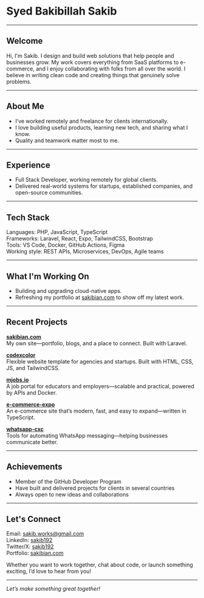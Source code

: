 # Syed Bakibillah Sakib

---

## Welcome

Hi, I'm Sakib. I design and build web solutions that help people and businesses grow. My work covers everything from SaaS platforms to e-commerce, and I enjoy collaborating with folks from all over the world. I believe in writing clean code and creating things that genuinely solve problems.

---

## About Me

- I’ve worked remotely and freelance for clients internationally.
- I love building useful products, learning new tech, and sharing what I know.
- Quality and teamwork matter most to me.

---

## Experience

- Full Stack Developer, working remotely for global clients.
- Delivered real-world systems for startups, established companies, and open-source communities.

---

## Tech Stack

Languages: PHP, JavaScript, TypeScript  
Frameworks: Laravel, React, Expo, TailwindCSS, Bootstrap  
Tools: VS Code, Docker, GitHub Actions, Figma  
Working style: REST APIs, Microservices, DevOps, Agile teams

---

## What I'm Working On

- Building and upgrading cloud-native apps.
- Refreshing my portfolio at [sakibian.com](https://sakibian.com) to show off my latest work.

---

## Recent Projects

**[sakibian.com](https://sakibian.com)**  
My own site—portfolio, blogs, and a place to connect. Built with Laravel.

**[codexcolor](https://github.com/sakibian/codexcolor)**  
Flexible website template for agencies and startups. Built with HTML, CSS, JS, and TailwindCSS.

**[mjobs.io](https://github.com/sakibian/mjobs.io)**  
A job portal for educators and employers—scalable and practical, powered by APIs and Docker.

**[e-commerce-expo](https://github.com/sakibian/e-commerce-expo)**  
An e-commerce site that’s modern, fast, and easy to expand—written in TypeScript.

**[whatsapp-cxc](https://github.com/sakibian/whatsapp-cxc)**  
Tools for automating WhatsApp messaging—helping businesses communicate better.

---

## Achievements

- Member of the GitHub Developer Program
- Have built and delivered projects for clients in several countries
- Always open to new ideas and collaborations

---

## Let's Connect

Email: sakib.works@gmail.com  
LinkedIn: [sakib192](https://linkedin.com/in/sakib192/)  
Twitter/X: [sakib192](https://twitter.com/sakib192)  
Portfolio: [sakibian.com](https://sakibian.com)  

Whether you want to work together, chat about code, or launch something exciting, I’d love to hear from you!

---

*Let’s make something great together!*
